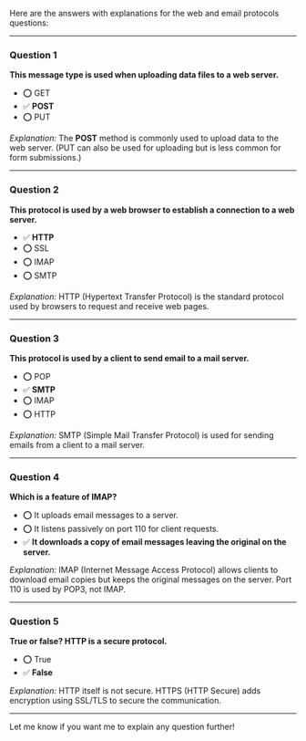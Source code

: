 Here are the answers with explanations for the web and email protocols questions:

---

### Question 1

**This message type is used when uploading data files to a web server.**

* ⭕ GET
* ✅ **POST**
* ⭕ PUT

*Explanation:*
The **POST** method is commonly used to upload data to the web server. (PUT can also be used for uploading but is less common for form submissions.)

---

### Question 2

**This protocol is used by a web browser to establish a connection to a web server.**

* ✅ **HTTP**
* ⭕ SSL
* ⭕ IMAP
* ⭕ SMTP

*Explanation:*
HTTP (Hypertext Transfer Protocol) is the standard protocol used by browsers to request and receive web pages.

---

### Question 3

**This protocol is used by a client to send email to a mail server.**

* ⭕ POP
* ✅ **SMTP**
* ⭕ IMAP
* ⭕ HTTP

*Explanation:*
SMTP (Simple Mail Transfer Protocol) is used for sending emails from a client to a mail server.

---

### Question 4

**Which is a feature of IMAP?**

* ⭕ It uploads email messages to a server.
* ⭕ It listens passively on port 110 for client requests.
* ✅ **It downloads a copy of email messages leaving the original on the server.**

*Explanation:*
IMAP (Internet Message Access Protocol) allows clients to download email copies but keeps the original messages on the server. Port 110 is used by POP3, not IMAP.

---

### Question 5

**True or false? HTTP is a secure protocol.**

* ⭕ True
* ✅ **False**

*Explanation:*
HTTP itself is not secure. HTTPS (HTTP Secure) adds encryption using SSL/TLS to secure the communication.

---

Let me know if you want me to explain any question further!
